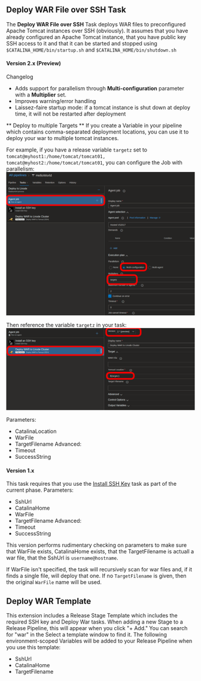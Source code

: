 ## Deploy WAR File over SSH Task
The **Deploy WAR File over SSH** Task deploys WAR files to preconfigured Apache Tomcat instances over SSH (obviously).  It assumes that you have already configured an Apache Tomcat instance, that you have public key SSH access to it  and that it can be started and stopped using  `$CATALINA_HOME/bin/startup.sh` and `$CATALINA_HOME/bin/shutdown.sh`

#### Version 2.x (Preview)
Changelog
* Adds support for parallelism through **Multi-configuration** parameter with a **Multiplier** set.  
* Improves warning/error handling
* Laissez-faire startup mode: if a tomcat instance is shut down at deploy time, it will not be restarted after deployment

** Deploy to multiple Targets **
If you create a Variable in your pipeline which contains comma-separated deployment locations, you can use it
to deploy your war to multiple tomcat instances.

For example, if you have a release variable `targetz` set to `tomcat@myhost1:/home/tomcat/tomcat01, tomcat@myhost2:/home/tomcat/tomcat01`, 
you can configure the Job with parallelism:
![parallel agent](images/parallel-agent-deploy.png)

Then reference the variable `targetz` in your task:
![parallel agent](images/parallel-agent-deploy-taskconf.png)

Parameters:
* CatalinaLocation
* WarFile
* TargetFilename
Advanced:
* Timeout
* SuccessString 

#### Version 1.x
This task requires that you use the [Install SSH Key](https://docs.microsoft.com/en-us/vsts/pipelines/tasks/utility/install-ssh-key?view=vsts) task as part of the current phase.
Parameters:
* SshUrl
* CatalinaHome
* WarFile
* TargetFilename
Advanced:
* Timeout
* SuccessString 

This version performs rudimentary checking on parameters to make sure that WarFile exists, CatalinaHome exists, that the TargetFilename is actuall a war file, that the SshUrl is `username@hostname`.  

If WarFile isn't specified, the task will recursively scan for war files and, if it finds a single file, will deploy that one.  If no `TargetFilename` is given, then the original `WarFile` name will be used.

## Deploy WAR Template
This extension includes a Release Stage Template which includes the required SSH key and Deploy War tasks.  When adding a new Stage to a Release Pipeline, this will appear when you click "+ Add."  You can search for "war" in the Select a template window to find it.  The following environment-scoped Variables will be added to your Release Pipeline when you use this template:
* SshUrl
* CatalinaHome
* TargetFilename

